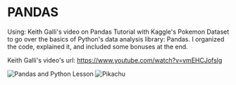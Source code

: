 # PANDAS
Using: Keith Galli's video on Pandas Tutorial with Kaggle's Pokemon Dataset to go over the basics of Python's data analysis library: Pandas. I organized the code, explained it, and included some bonuses at the end.


Keith Galli's video's url: https://www.youtube.com/watch?v=vmEHCJofslg

![Pandas and Python Lesson](https://static.javatpoint.com/tutorial/pandas/images/python-pandas.png)
![Pikachu](http://pngimg.com/uploads/pokemon_logo/pokemon_logo_PNG3.png)
